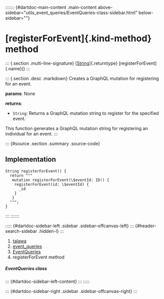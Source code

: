 ::::::: {#dartdoc-main-content .main-content above-sidebar="utils_event_queries/EventQueries-class-sidebar.html" below-sidebar=""}
<div>

# [registerForEvent]{.kind-method} method

</div>

::: {.section .multi-line-signature}
[[String](https://api.flutter.dev/flutter/dart-core/String-class.html)]{.returntype}
[registerForEvent]{.name}()
:::

::: {.section .desc .markdown}
Creates a GraphQL mutation for registering for an event.

**params**: None

**returns**:

-   `String`: Returns a GraphQL mutation string to register for the
    specified event.

This function generates a GraphQL mutation string for registering an
individual for an event.
:::

::: {#source .section .summary .source-code}
## Implementation

``` language-dart
String registerForEvent() {
  return """
   mutation registerForEvent(\$eventId: ID!) {
    registerForEvent(id: \$eventId) {
      _id
    }
   }
  """;
}
```
:::
:::::::

::::: {#dartdoc-sidebar-left .sidebar .sidebar-offcanvas-left}
::: {#header-search-sidebar .hidden-l}
:::

1.  [talawa](../../index.html)
2.  [event_queries](../../utils_event_queries/)
3.  [EventQueries](../../utils_event_queries/EventQueries-class.html)
4.  registerForEvent method

##### EventQueries class

::: {#dartdoc-sidebar-left-content}
:::
:::::

::: {#dartdoc-sidebar-right .sidebar .sidebar-offcanvas-right}
:::
